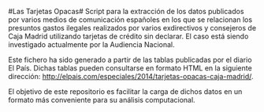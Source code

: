 #Las Tarjetas Opacas#
Script para la extracción de los datos publicados por varios medios de comunicación españoles en los que se relacionan los presuntos gastos ilegales realizados por varios exdirectivos y consejeros de Caja Madrid utilizando tarjetas de crédito sin declarar. El caso está siendo investigado actualmente por la Audiencia Nacional. 

Este fichero ha sido generado a partir de las tablas publicadas por el diario El País. Dichas tablas pueden consultarse en formato HTML en la siguiente dirección: http://elpais.com/especiales/2014/tarjetas-opacas-caja-madrid/.

El objetivo de este repositorio es facilitar la carga de dichos datos en un formato más conveniente para su análisis computacional.